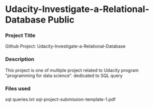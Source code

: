 # Udacity-Investigate-a-Relational-Database Public

### Project Title
Github Project: Udacity-Investigate-a-Relational-Database

### Description
This project is one of multiple project related to Udacity program "programming for data science".
dedicated to SQL query 

### Files used
sql queries.txt
sql-project-submission-template-1.pdf


